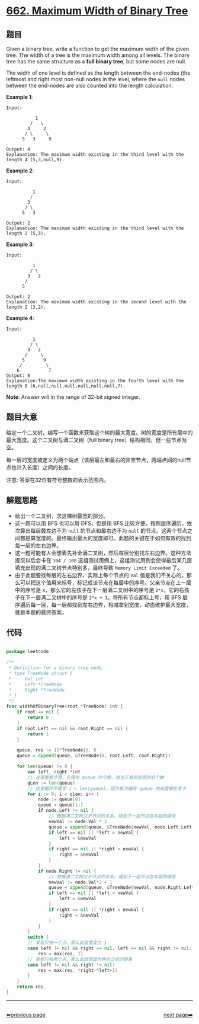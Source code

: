 # [662. Maximum Width of Binary Tree](https://leetcode.com/problems/maximum-width-of-binary-tree/)


## 题目

Given a binary tree, write a function to get the maximum width of the given tree. The width of a tree is the maximum width among all levels. The binary tree has the same structure as a **full binary tree**, but some nodes are null.

The width of one level is defined as the length between the end-nodes (the leftmost and right most non-null nodes in the level, where the `null` nodes between the end-nodes are also counted into the length calculation.

**Example 1**:

    Input: 
    
               1
             /   \
            3     2
           / \     \  
          5   3     9 
    
    Output: 4
    Explanation: The maximum width existing in the third level with the length 4 (5,3,null,9).

**Example 2**:

    Input: 
    
              1
             /  
            3    
           / \       
          5   3     
    
    Output: 2
    Explanation: The maximum width existing in the third level with the length 2 (5,3).

**Example 3**:

    Input: 
    
              1
             / \
            3   2 
           /        
          5      
    
    Output: 2
    Explanation: The maximum width existing in the second level with the length 2 (3,2).

**Example 4**:

    Input: 
    
              1
             / \
            3   2
           /     \  
          5       9 
         /         \
        6           7
    Output: 8
    Explanation:The maximum width existing in the fourth level with the length 8 (6,null,null,null,null,null,null,7).

**Note**: Answer will in the range of 32-bit signed integer.


## 题目大意

给定一个二叉树，编写一个函数来获取这个树的最大宽度。树的宽度是所有层中的最大宽度。这个二叉树与满二叉树（full binary tree）结构相同，但一些节点为空。

每一层的宽度被定义为两个端点（该层最左和最右的非空节点，两端点间的null节点也计入长度）之间的长度。

注意: 答案在32位有符号整数的表示范围内。



## 解题思路


- 给出一个二叉树，求这棵树最宽的部分。
- 这一题可以用 BFS 也可以用 DFS，但是用 BFS 比较方便。按照层序遍历，依次算出每层最左边不为 `null` 的节点和最右边不为 `null` 的节点。这两个节点之间都是算宽度的。最终输出最大的宽度即可。此题的关键在于如何有效的找到每一层的左右边界。
- 这一题可能有人会想着先补全满二叉树，然后每层分别找左右边界。这种方法提交以后会卡在 `104 / 108` 这组测试用例上，这组测试用例会使得最后某几层填充出现的满二叉树节点特别多，最终导致 `Memory Limit Exceeded` 了。
- 由于此题要找每层的左右边界，实际上每个节点的 `Val` 值是我们不关心的，那么可以把这个值用来标号，标记成该节点在每层中的序号。父亲节点在上一层中的序号是 x，那么它的左孩子在下一层满二叉树中的序号是 `2*x`，它的右孩子在下一层满二叉树中的序号是 `2*x + 1`。将所有节点都标上号，用 BFS 层序遍历每一层，每一层都找到左右边界，相减拿到宽度，动态维护最大宽度，就是本题的最终答案。

## 代码

```go

package leetcode

/**
 * Definition for a binary tree node.
 * type TreeNode struct {
 *     Val int
 *     Left *TreeNode
 *     Right *TreeNode
 * }
 */
func widthOfBinaryTree(root *TreeNode) int {
	if root == nil {
		return 0
	}
	if root.Left == nil && root.Right == nil {
		return 1
	}

	queue, res := []*TreeNode{}, 0
	queue = append(queue, &TreeNode{0, root.Left, root.Right})

	for len(queue) != 0 {
		var left, right *int
		// 这里需要注意，先保存 queue 的个数，相当于拿到此层的总个数
		qLen := len(queue)
		// 这里循环不要写 i < len(queue)，因为每次循环 queue 的长度都在变小
		for i := 0; i < qLen; i++ {
			node := queue[0]
			queue = queue[1:]
			if node.Left != nil {
				// 根据满二叉树父子节点的关系，得到下一层节点在本层的编号
				newVal := node.Val * 2
				queue = append(queue, &TreeNode{newVal, node.Left.Left, node.Left.Right})
				if left == nil || *left > newVal {
					left = &newVal
				}
				if right == nil || *right < newVal {
					right = &newVal
				}
			}
			if node.Right != nil {
				// 根据满二叉树父子节点的关系，得到下一层节点在本层的编号
				newVal := node.Val*2 + 1
				queue = append(queue, &TreeNode{newVal, node.Right.Left, node.Right.Right})
				if left == nil || *left > newVal {
					left = &newVal
				}
				if right == nil || *right < newVal {
					right = &newVal
				}
			}
		}
		switch {
		// 某层只有一个点，那么此层宽度为 1
		case left != nil && right == nil, left == nil && right != nil:
			res = max(res, 1)
		// 某层只有两个点，那么此层宽度为两点之间的距离
		case left != nil && right != nil:
			res = max(res, *right-*left+1)
		}
	}
	return res
}

```



----------------------------------------------
<div style="display: flex;justify-content: space-between;align-items: center;">
<p><a href="https://books.halfrost.com/leetcode/ChapterFour/0600~0699/0661.Image-Smoother/">⬅️previous page</a></p>
<p><a href="https://books.halfrost.com/leetcode/ChapterFour/0600~0699/0665.Non-decreasing-Array/">next page➡️</a></p>
</div>
